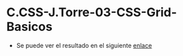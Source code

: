 # C.CSS-J.Torre-03-CSS-Grid-Basicos
- Se puede ver el resultado en el siguiente [enlace](https://santetes.github.io/C.CSS-J.Torre-03-CSS-Grid-Basicos/)
